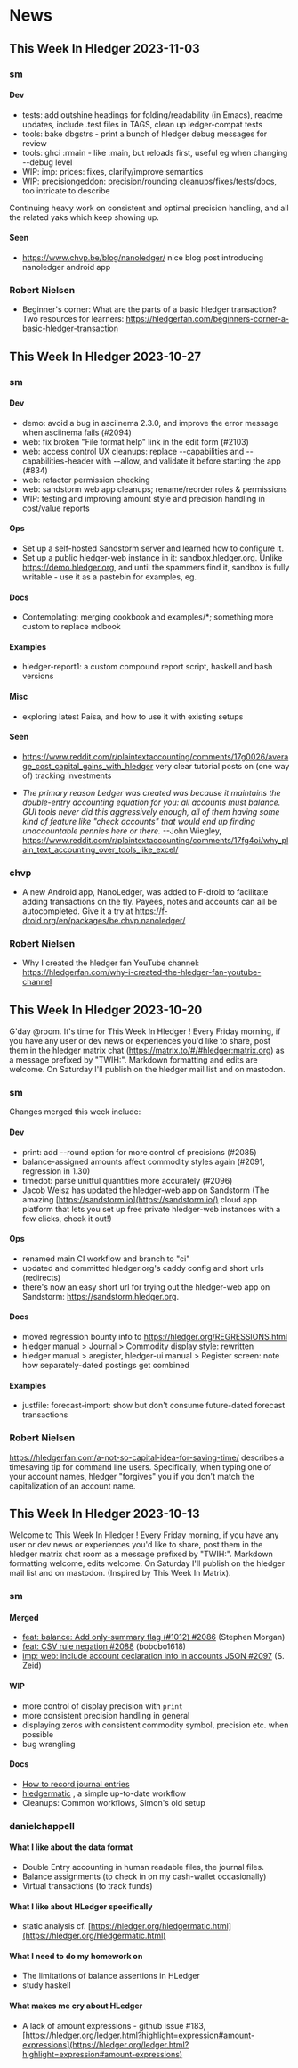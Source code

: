 # News

<div class="pagetoc" style="white-space:nowrap;">

<!-- toc -->
</div>

## This Week In Hledger 2023-11-03

### sm
#### Dev
- tests: add outshine headings for folding/readability (in Emacs),
  readme updates, include .test files in TAGS, clean up ledger-compat tests
- tools: bake dbgstrs - print a bunch of hledger debug messages for review
- tools: ghci :rmain - like :main, but reloads first, useful eg when changing --debug level
- WIP: imp: prices: fixes, clarify/improve semantics
- WIP: precisiongeddon: precision/rounding cleanups/fixes/tests/docs, too intricate to describe

Continuing heavy work on consistent and optimal precision handling,
and all the related yaks which keep showing up.

#### Seen
- https://www.chvp.be/blog/nanoledger/ nice blog post introducing nanoledger android app

### Robert Nielsen

- Beginner's corner: What are the parts of a basic hledger transaction? Two resources for learners:
  https://hledgerfan.com/beginners-corner-a-basic-hledger-transaction


## This Week In Hledger 2023-10-27

### sm

#### Dev

- demo: avoid a bug in asciinema 2.3.0, and improve the error message when asciinema fails (#2094)
- web: fix broken "File format help" link in the edit form (#2103)
- web: access control UX cleanups: replace --capabilities and --capabilities-header with --allow, and validate it before starting the app (#834)
- web: refactor permission checking
- web: sandstorm web app cleanups; rename/reorder roles & permissions
- WIP: testing and improving amount style and precision handling in cost/value reports

#### Ops

- Set up a self-hosted Sandstorm server and learned how to configure it.
- Set up a public hledger-web instance in it: sandbox.hledger.org.
  Unlike <https://demo.hledger.org>, and until the spammers find it,
  sandbox is fully writable - use it as a pastebin for examples, eg.

#### Docs

- Contemplating: merging cookbook and examples/*; something more custom to replace mdbook

#### Examples

- hledger-report1: a custom compound report script, haskell and bash versions

#### Misc

- exploring latest Paisa, and how to use it with existing setups

#### Seen

- <https://www.reddit.com/r/plaintextaccounting/comments/17g0026/average_cost_capital_gains_with_hledger>
  very clear tutorial posts on (one way of) tracking investments

- *The primary reason Ledger was created was because it maintains the
  double-entry accounting equation for you: all accounts must
  balance. GUI tools never did this aggressively enough, all of them
  having some kind of feature like "check accounts" that would end up
  finding unaccountable pennies here or there.* --John Wiegley,
  <https://www.reddit.com/r/plaintextaccounting/comments/17fg4oi/why_plain_text_accounting_over_tools_like_excel/>


### chvp

- A new Android app, NanoLedger,  was added to F-droid to facilitate adding transactions on the fly. 
  Payees, notes and accounts can all be autocompleted. 
  Give it a try at <https://f-droid.org/en/packages/be.chvp.nanoledger/>


### Robert Nielsen

- Why I created the hledger fan YouTube channel:
  <https://hledgerfan.com/why-i-created-the-hledger-fan-youtube-channel>



## This Week In Hledger 2023-10-20

G'day @room. It's time for This Week In Hledger ! 
Every Friday morning, if you have any user or dev news or experiences you'd like to share, post them in the hledger matrix chat  (<https://matrix.to/#/#hledger:matrix.org>) as a message prefixed by "TWIH:". Markdown formatting and edits are welcome. On Saturday I'll publish on the hledger mail list and on mastodon.
  
### sm

Changes merged this week include:

#### Dev

- print: add --round option for more control of precisions (#2085)
- balance-assigned amounts affect commodity styles again (#2091, regression in 1.30)
- timedot: parse unitful quantities more accurately (#2096)
- Jacob Weisz has updated the hledger-web app on Sandstorm 
  (The amazing [https://sandstorm.io](https://sandstorm.io/) cloud app platform that lets you set up free private hledger-web instances with a few clicks, check it out!)

#### Ops

- renamed main CI workflow and branch to "ci"
- updated and committed hledger.org's caddy config and short urls (redirects)
- there's now an easy short url for trying out the hledger-web app on Sandstorm: <https://sandstorm.hledger.org>.

#### Docs

- moved regression bounty info to <https://hledger.org/REGRESSIONS.html>
- hledger manual > Journal > Commodity display style: rewritten
- hledger manual > aregister, hledger-ui manual > Register screen: note how separately-dated postings get combined

#### Examples
- justfile: forecast-import: show but don't consume future-dated forecast transactions

### Robert Nielsen

<https://hledgerfan.com/a-not-so-capital-idea-for-saving-time/> describes a timesaving tip for command line users. Specifically, when typing one of your account names, hledger "forgives" you if you don't match the capitalization of an account name.


## This Week In Hledger 2023-10-13

Welcome to This Week In Hledger ! Every Friday morning, if you have
any user or dev news or experiences you'd like to share, post them in
the hledger matrix chat room as a message prefixed by
"TWIH:". Markdown formatting welcome, edits welcome. On Saturday I'll
publish on the hledger mail list and on mastodon. (Inspired by This
Week In Matrix).

### sm

#### Merged

- [feat: balance: Add only-summary flag (#1012) #2086](https://github.com/simonmichael/hledger/pull/2086) (Stephen Morgan)
- [feat: CSV rule negation #2088](https://github.com/simonmichael/hledger/pull/2088) (bobobo1618)
- [imp: web: include account declaration info in accounts JSON #2097](https://github.com/simonmichael/hledger/pull/2097) (S. Zeid)

#### WIP

- more control of display precision with `print`
- more consistent precision handling in general
- displaying zeros with consistent commodity symbol, precision etc. when possible
- bug wrangling

#### Docs

- [How to record journal entries](https://hledger.org/how-to-record.html#how-to-record-journal-entries)
- [hledgermatic](https://hledger.org/hledgermatic.html#hledgermatic) , a simple up-to-date workflow
- Cleanups: Common workflows, Simon's old setup

### danielchappell

#### What I like about the data format
- Double Entry accounting in human readable files, the journal files.
- Balance assignments (to check in on my cash-wallet occasionally)
- Virtual transactions (to track funds)

#### What I like about HLedger specifically
- static analysis cf. [https://hledger.org/hledgermatic.html](https://hledger.org/hledgermatic.html)

#### What I need to do my homework on
- The limitations of balance assertions in HLedger
- study haskell

#### What makes me cry about HLedger
- A lack of amount expressions - github issue #183, [https://hledger.org/ledger.html?highlight=expression#amount-expressions](https://hledger.org/ledger.html?highlight=expression#amount-expressions)



<!--
## About
Schedule:
Every Friday..
Use each post  news as template for next.
Post to:
<https://hledger.org/news.html>
<https://mail.hledger.org>
<https://fosstodon.org/@simonmic> tags `#hledger #PlainTextAccounting`

## Template

hledger news, posted most Fridays. Share content submissions in the #hledger chat.

### News
Recent developments.

### Tips
User tips, contributor tips.

### Jobs
Five ways you could help the project !
If a bounty will help justify the time, we encourage that; just say "bounty ?" when responding.

1. ...
2. ...
3. ...
4. ...
5. ...

### Quote of the week

-->
